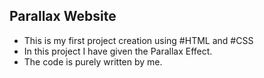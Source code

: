 ## **Parallax Website**

 - This is my first project creation using #HTML and #CSS
 - In this project I have given the Parallax Effect.
 - The code is purely written by me.
 
